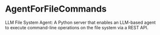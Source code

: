 # AgentForFileCommands
LLM File System Agent: A Python server that enables an LLM-based agent to execute command-line operations on the file system via a REST API.

